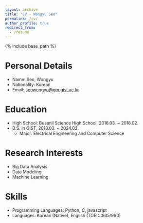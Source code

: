 ```yaml
---
layout: archive
title: "CV - Wongyu Seo"
permalink: /cv/
author_profile: true
redirect_from:
  - /resume
---
```


{% include base_path %}

Personal Details
======
* Name: Seo, Wongyu
* Nationality: Korean
* Email: seowongyu@gm.gist.ac.kr

Education
======
* High School: Busanil Science High School, 2016.03. ~ 2018.02.
* B.S. in GIST, 2018.03. ~ 2024.02.
  - Major: Electrical Engineering and Computer Science


Research Interests
======
  * Big Data Analysis
  * Data Modeling
  * Machine Learning


Skills
======
* Programming Languages: Python, C, javascript
* Languages: Korean (Native), English (TOEIC:935/990)
